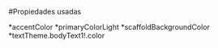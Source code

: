 #Propiedades usadas

*accentColor
*primaryColorLight
*scaffoldBackgroundColor
*textTheme.bodyText1!.color